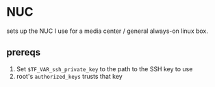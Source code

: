 # NUC

sets up the NUC I use for a media center / general always-on linux box.

## prereqs

1. Set `$TF_VAR_ssh_private_key` to the path to the SSH key to use
2. root's `authorized_keys` trusts that key
